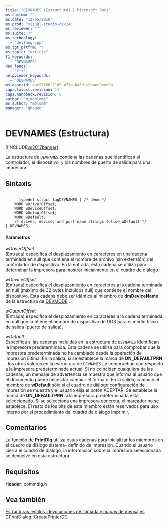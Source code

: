 ```yaml
---
title: "DEVNAMES (Estructura) | Microsoft Docs"
ms.custom: ""
ms.date: "12/05/2016"
ms.prod: "visual-studio-dev14"
ms.reviewer: ""
ms.suite: ""
ms.technology: 
  - "devlang-cpp"
ms.tgt_pltfrm: ""
ms.topic: "article"
f1_keywords: 
  - "DEVNAMES"
dev_langs: 
  - "C++"
helpviewer_keywords: 
  - "DEVNAMES"
ms.assetid: aac97f60-2169-471a-ba5d-c0baed9eed9a
caps.latest.revision: 11
caps.handback.revision: 6
author: "mikeblome"
ms.author: "mblome"
manager: "ghogen"
---
```

# DEVNAMES (Estructura)
[!INCLUDE[vs2017banner](../../assembler/inline/includes/vs2017banner.md)]

La estructura de `DEVNAMES` contiene las cadenas que identifican el controlador, el dispositivo, y los nombres de puerto de salida para una impresora.  
  
## Sintaxis  
  
```  
  
      typedef struct tagDEVNAMES { /* dvnm */  
    WORD wDriverOffset;  
    WORD wDeviceOffset;  
    WORD wOutputOffset;  
    WORD wDefault;  
    /* driver, device, and port-name strings follow wDefault */  
} DEVNAMES;  
```  
  
#### Parámetros  
 *wDriverOffset*  
 \(Entrada\) especifica el desplazamiento en caracteres en una cadena terminada en null que contiene el nombre de archivo \(sin extensión\) del controlador de dispositivo.  En la entrada, esta cadena se utiliza para determinar la impresora para mostrar inicialmente en el cuadro de diálogo.  
  
 *wDeviceOffset*  
 \(Entrada\) especifica el desplazamiento en caracteres a la cadena terminada en null \(máximo de 32 bytes incluidos null\) que contiene el nombre del dispositivo.  Esta cadena debe ser idéntica al miembro de **dmDeviceName** de la estructura de [DEVMODE](http://msdn.microsoft.com/library/windows/desktop/dd183565) .  
  
 *wOutputOffset*  
 \(Entrada\) especifica el desplazamiento en caracteres a la cadena terminada en null que contiene el nombre de dispositivo de DOS para el medio físico de salida \(puerto de salida\).  
  
 *wDefault*  
 Especifica si las cadenas incluidas en la estructura de `DEVNAMES` identifican la impresora predeterminada.  Esta cadena se utiliza para comprobar que la impresora predeterminada no ha cambiado desde la operación de impresión última.  En la salida, si se establece la marca de **DN\_DEFAULTPRN** , los otros valores en la estructura de `DEVNAMES` se comprueban con respecto a la impresora predeterminada actual.  Si no coinciden cualquiera de las cadenas, un mensaje de advertencia se muestra que informa al usuario que el documento puede necesitar cambiar el formato.  En la salida, cambian el miembro de **wDefault** sólo si el cuadro de diálogo configuración de impresión se muestra y el usuario elija el botón ACEPTAR.  Se establece la marca de **DN\_DEFAULTPRN** si la impresora predeterminada está seleccionado.  Si se selecciona una impresora concreta, el marcador no se establece.  El resto de los bits de este miembro están reservados para uso interno por el procedimiento del cuadro de diálogo imprimir.  
  
## Comentarios  
 La función de **PrintDlg** utiliza estas cadenas para inicializar los miembros en el cuadro de diálogo sistema\- definido de impresión.  Cuando el usuario cierra el cuadro de diálogo, la información sobre la impresora seleccionada se devuelve en esta estructura.  
  
## Requisitos  
 **Header:** commdlg.h  
  
## Vea también  
 [Estructuras, estilos, devoluciones de llamada y mapas de mensajes](../../mfc/reference/structures-styles-callbacks-and-message-maps.md)   
 [CPrintDialog::CreatePrinterDC](../Topic/CPrintDialog::CreatePrinterDC.md)